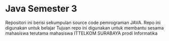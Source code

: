 # Java Semester 3
Repositori ini berisi sekumpulan source code pemrograman JAVA. Repo ini digunakan untuk belajar
Tujuan repo ini digunakan untuk membantu sesama mahasiswa terutama mahasiswa ITTELKOM SURABAYA prodi Informatika